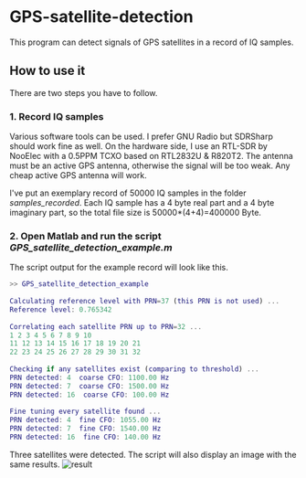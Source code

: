 # GPS-satellite-detection
This program can detect signals of GPS satellites in a record of IQ samples.

## How to use it

There are two steps you have to follow.

### 1. Record IQ samples

Various software tools can be used. I prefer GNU Radio but SDRSharp should work fine as well. On the hardware side, I use an RTL-SDR by NooElec with a 0.5PPM TCXO based on RTL2832U & R820T2. The antenna must be an active GPS antenna, otherwise the signal will be too weak. Any cheap active GPS antenna will work.

I've put an exemplary record of 50000 IQ samples in the folder *samples_recorded*. Each IQ sample has a 4 byte real part and a 4 byte imaginary part, so the total file size is 50000*(4+4)=400000 Byte.

### 2. Open Matlab and run the script *GPS_satellite_detection_example.m*

The script output for the example record will look like this.

```matlab
>> GPS_satellite_detection_example
 
Calculating reference level with PRN=37 (this PRN is not used) ...
Reference level: 0.765342
 
Correlating each satellite PRN up to PRN=32 ...
1 2 3 4 5 6 7 8 9 10 
11 12 13 14 15 16 17 18 19 20 21 
22 23 24 25 26 27 28 29 30 31 32 
 
Checking if any satellites exist (comparing to threshold) ...
PRN detected: 4  coarse CFO: 1100.00 Hz
PRN detected: 7  coarse CFO: 1500.00 Hz
PRN detected: 16  coarse CFO: 100.00 Hz
 
Fine tuning every satellite found ...
PRN detected: 4  fine CFO: 1055.00 Hz
PRN detected: 7  fine CFO: 1540.00 Hz
PRN detected: 16  fine CFO: 140.00 Hz
```
Three satellites were detected. The script will also display an image with the same results.
![result](https://user-images.githubusercontent.com/20499620/43957521-61611e04-9ca8-11e8-9106-f9e524d9c1ee.jpg)
